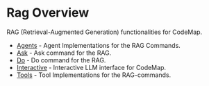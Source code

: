 # Rag Overview

RAG (Retrieval-Augmented Generation) functionalities for CodeMap.

- [Agents](agents/index.md) - Agent Implementations for the RAG Commands.
- [Ask](ask/index.md) - Ask command for the RAG.
- [Do](do/index.md) - Do command for the RAG.
- [Interactive](interactive.md) - Interactive LLM interface for CodeMap.
- [Tools](tools/index.md) - Tool Implementations for the RAG-commands.
